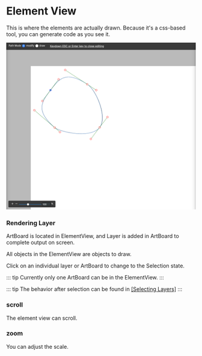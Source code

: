 # Element View

This is where the elements are actually drawn. Because it's a css-based tool, you can generate code as you see it.

<img src='/images/editor/element-view.png' />

### Rendering Layer

ArtBoard is located in ElementView, and Layer is added in ArtBoard to complete output on screen.

All objects in the ElementView are objects to draw.

Click on an individual layer or ArtBoard to change to the Selection state.


::: tip
Currently only one ArtBoard can be in the ElementView.
:::

::: tip
The behavior after selection can be found in <a href="/docs/basics/selecting-layers.html" target="_fff">[Selecting Layers]</a>
:::

### scroll

The element view can scroll.

### zoom

You can adjust the scale.
